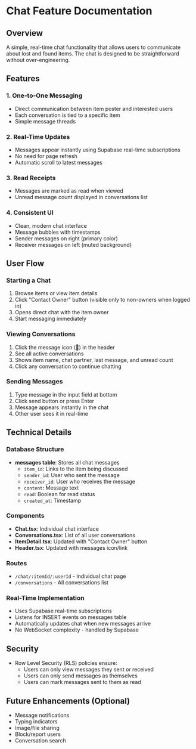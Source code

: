 # Chat Feature Documentation

## Overview
A simple, real-time chat functionality that allows users to communicate about lost and found items. The chat is designed to be straightforward without over-engineering.

## Features

### 1. **One-to-One Messaging**
- Direct communication between item poster and interested users
- Each conversation is tied to a specific item
- Simple message threads

### 2. **Real-Time Updates**
- Messages appear instantly using Supabase real-time subscriptions
- No need for page refresh
- Automatic scroll to latest messages

### 3. **Read Receipts**
- Messages are marked as read when viewed
- Unread message count displayed in conversations list

### 4. **Consistent UI**
- Clean, modern chat interface
- Message bubbles with timestamps
- Sender messages on right (primary color)
- Receiver messages on left (muted background)

## User Flow

### Starting a Chat
1. Browse items or view item details
2. Click "Contact Owner" button (visible only to non-owners when logged in)
3. Opens direct chat with the item owner
4. Start messaging immediately

### Viewing Conversations
1. Click the message icon (💬) in the header
2. See all active conversations
3. Shows item name, chat partner, last message, and unread count
4. Click any conversation to continue chatting

### Sending Messages
1. Type message in the input field at bottom
2. Click send button or press Enter
3. Message appears instantly in the chat
4. Other user sees it in real-time

## Technical Details

### Database Structure
- **messages table**: Stores all chat messages
  - `item_id`: Links to the item being discussed
  - `sender_id`: User who sent the message
  - `receiver_id`: User who receives the message
  - `content`: Message text
  - `read`: Boolean for read status
  - `created_at`: Timestamp

### Components
- **Chat.tsx**: Individual chat interface
- **Conversations.tsx**: List of all user conversations
- **ItemDetail.tsx**: Updated with "Contact Owner" button
- **Header.tsx**: Updated with messages icon/link

### Routes
- `/chat/:itemId/:userId` - Individual chat page
- `/conversations` - All conversations list

### Real-Time Implementation
- Uses Supabase real-time subscriptions
- Listens for INSERT events on messages table
- Automatically updates chat when new messages arrive
- No WebSocket complexity - handled by Supabase

## Security
- Row Level Security (RLS) policies ensure:
  - Users can only view messages they sent or received
  - Users can only send messages as themselves
  - Users can mark messages sent to them as read

## Future Enhancements (Optional)
- Message notifications
- Typing indicators
- Image/file sharing
- Block/report users
- Conversation search
